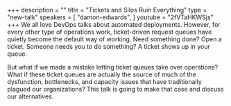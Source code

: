 +++
description = ""
title = "Tickets and Silos Ruin Everything"
type = "new-talk"
speakers = [
        "damon-edwards",
]
youtube = "2fVTaHKWSjs"
+++
We all love DevOps talks about automated deployments. However, for every other type of operations work, ticket-driven request queues have quietly become the default way of working. Need something done? Open a ticket. Someone needs you to do something? A ticket shows up in your queue. 

But what if we made a mistake letting ticket queues take over operations? What if these ticket queues are actually the source of much of the dysfunction, bottlenecks, and capacity issues that have traditionally plagued our organizations? This talk is going to make that case and discuss our alternatives.